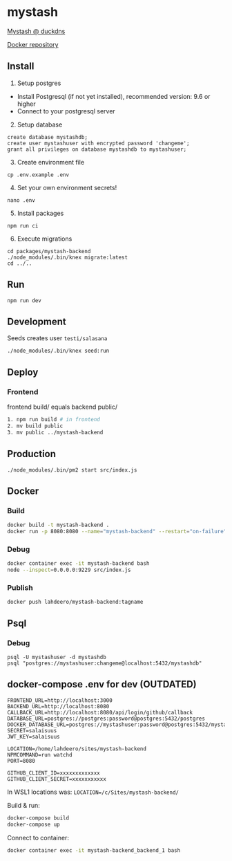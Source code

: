 mystash
============

[Mystash @ duckdns](https://mystash.duckdns.org/)

[Docker repository](https://hub.docker.com/repository/docker/lahdeero/mystash-backend/general)

## Install

1. Setup postgres
  - Install Postgresql (if not yet installed), recommended version: 9.6 or higher
  - Connect to your postgresql server

2. Setup database
```
create database mystashdb;
create user mystashuser with encrypted password 'changeme';
grant all privileges on database mystashdb to mystashuser;
```

3. Create environment file
```
cp .env.example .env
```

4. Set your own environment secrets!
```
nano .env
```

5. Install packages
```
npm run ci
```

6. Execute migrations
```
cd packages/mystash-backend
./node_modules/.bin/knex migrate:latest
cd ../..
```

## Run

```
npm run dev
```

## Development

Seeds creates user
``
testi/salasana
``
```
./node_modules/.bin/knex seed:run
```

## Deploy

### Frontend

frontend build/ equals backend public/

```bash
1. npm run build # in frontend
2. mv build public
3. mv public ../mystash-backend
```

## Production

```
./node_modules/.bin/pm2 start src/index.js
```

## Docker

### Build

```bash
docker build -t mystash-backend .
docker run -p 8080:8080 --name="mystash-backend" --restart="on-failure" mystash-backend
```

### Debug

```bash
docker container exec -it mystash-backend bash
node --inspect=0.0.0.0:9229 src/index.js
```

### Publish

```
docker push lahdeero/mystash-backend:tagname
```

## Psql

### Debug

```
psql -U mystashuser -d mystashdb
psql "postgres://mystashuser:changeme@localhost:5432/mystashdb"
```

## docker-compose .env for dev (OUTDATED)
```
FRONTEND_URL=http://localhost:3000
BACKEND_URL=http://localhost:8080
CALLBACK_URL=http://localhost:8080/api/login/github/callback
DATABASE_URL=postgres://postgres:password@postgres:5432/postgres
DOCKER_DATABASE_URL=postgres://mystashuser:password@postgres:5432/mystashdb
SECRET=salaisuus
JWT_KEY=salaisuus

LOCATION=/home/lahdeero/sites/mystash-backend
NPMCOMMAND=run watchd
PORT=8080

GITHUB_CLIENT_ID=xxxxxxxxxxxxx
GITHUB_CLIENT_SECRET=xxxxxxxxxxx
```

In WSL1 locations was:
```LOCATION=/c/Sites/mystash-backend/```

Build & run:
```bash
docker-compose build
docker-compose up
```

Connect to container:
```bash
docker container exec -it mystash-backend_backend_1 bash
```
